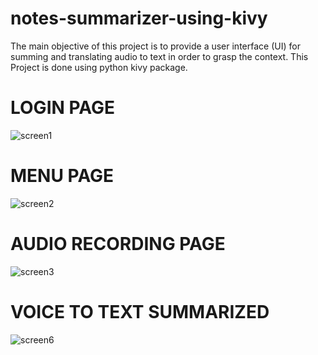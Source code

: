 # notes-summarizer-using-kivy

The main objective of this project is to provide a user interface (UI) for summing and translating audio to text in order to grasp the context. 
This Project is done using python kivy package.

# LOGIN PAGE
![screen1](https://github.com/arunkumar-77/notes-summarizer-using-kivy/assets/74124425/a13fdeff-93b9-4687-8828-a1bda5b88ad0)
# MENU PAGE
![screen2](https://github.com/arunkumar-77/notes-summarizer-using-kivy/assets/74124425/e4080350-2c2e-4ef4-870d-c02a37a86111)
# AUDIO RECORDING PAGE
![screen3](https://github.com/arunkumar-77/notes-summarizer-using-kivy/assets/74124425/a63e330c-f03d-4887-9f91-6597300c478e)

# VOICE TO TEXT SUMMARIZED
![screen6](https://github.com/arunkumar-77/notes-summarizer-using-kivy/assets/74124425/646384b2-7fd7-4422-ae5f-dbb46b75a482)

